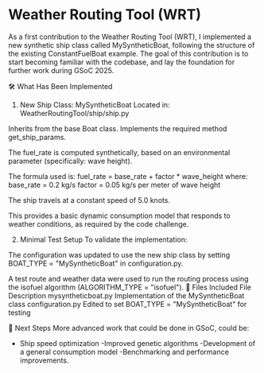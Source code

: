 # Weather Routing Tool (WRT)
As a first contribution to the Weather Routing Tool (WRT), I implemented a new synthetic ship class called MySyntheticBoat, following the structure of the existing ConstantFuelBoat example. The goal of this contribution is to start becoming familiar with the codebase, and lay the foundation for further work during GSoC 2025.

🛠️ What Has Been Implemented
1. New Ship Class: MySyntheticBoat
Located in: WeatherRoutingTool/ship/ship.py

Inherits from the base Boat class.
Implements the required method get_ship_params.

The fuel_rate is computed synthetically, based on an environmental parameter (specifically: wave height).

The formula used is:  fuel_rate = base_rate + factor * wave_height
where:
base_rate = 0.2 kg/s
factor = 0.05 kg/s per meter of wave height

The ship travels at a constant speed of 5.0 knots.

This provides a basic dynamic consumption model that responds to weather conditions, as required by the code challenge.

2. Minimal Test Setup
To validate the implementation:

The configuration was updated to use the new ship class by setting BOAT_TYPE = "MySyntheticBoat" in configuration.py.

A test route and weather data were used to run the routing process using the isofuel algorithm (ALGORITHM_TYPE = "isofuel").
📁 Files Included
File	Description
mysyntheticboat.py	Implementation of the MySyntheticBoat class
configuration.py	Edited to set BOAT_TYPE = "MySyntheticBoat" for testing

🎯 Next Steps
More advanced work that could be done in GSoC, could be:

- Ship speed optimization
-Improved genetic algorithms
-Development of a general consumption model
-Benchmarking and performance improvements.

